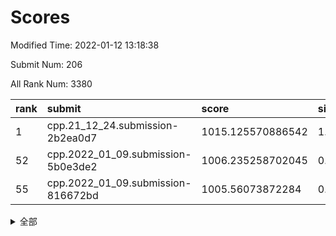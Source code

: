 # Scores

Modified Time: 2022-01-12 13:18:38

Submit Num: 206

All Rank Num: 3380

| rank |               submit               |       score       |       sigma        | pk_num |
| :--- | :--------------------------------- | :---------------- | :----------------- | :----- |
| 1    | cpp.21_12_24.submission-2b2ea0d7   | 1015.125570886542 | 1.099076448838316  | 65     |
| 52   | cpp.2022_01_09.submission-5b0e3de2 | 1006.235258702045 | 0.8628978173637586 | 68     |
| 55   | cpp.2022_01_09.submission-816672bd | 1005.56073872284  | 0.8536813282543984 | 67     |


<details>
<summary>全部</summary>

| rank |                 submit                 |       score        |       sigma        | pk_num |
| :--- | :------------------------------------- | :----------------- | :----------------- | :----- |
| 1    | cpp.21_12_24.submission-2b2ea0d7       | 1015.125570886542  | 1.099076448838316  | 65     |
| 2    | gobigger.level_3.submission_level_3_18 | 1012.3988543700877 | 0.9180798632695566 | 67     |
| 3    | gobigger.level_3.submission_level_3_36 | 1012.1222162988317 | 0.9823662173435633 | 65     |
| 4    | gobigger.level_3.submission_level_3_1  | 1011.4674041164208 | 0.9359076992272051 | 68     |
| 5    | gobigger.level_3.submission_level_3_12 | 1011.3346486904571 | 0.9414747750117689 | 70     |
| 6    | gobigger.level_3.submission_level_3_22 | 1011.2351093302481 | 1.0030652644133664 | 64     |
| 7    | gobigger.level_3.submission_level_3_28 | 1011.2210285171832 | 0.906499461489078  | 71     |
| 8    | gobigger.level_3.submission_level_3_44 | 1011.2206821581931 | 0.9658032772221633 | 69     |
| 9    | gobigger.level_3.submission_level_3_4  | 1011.1125477532012 | 0.9539929894628723 | 67     |
| 10   | gobigger.level_3.submission_level_3_43 | 1011.0837558552064 | 0.9925834497608662 | 63     |
| 11   | gobigger.level_3.submission_level_3_19 | 1011.0565872140473 | 1.0158155010133887 | 61     |
| 12   | gobigger.level_3.submission_level_3_16 | 1010.8908266557511 | 0.9023700770062787 | 70     |
| 13   | gobigger.level_3.submission_level_3_25 | 1010.8097784772071 | 0.960490816641695  | 64     |
| 14   | gobigger.level_3.submission_level_3_15 | 1010.7787863108224 | 0.9356914354875153 | 65     |
| 15   | gobigger.level_3.submission_level_3_8  | 1010.7734032898605 | 0.9535989932517448 | 65     |
| 16   | gobigger.level_3.submission_level_3_5  | 1010.6641459178685 | 0.9371802574027018 | 68     |
| 17   | gobigger.level_3.submission_level_3_13 | 1010.6042202261596 | 0.9542717932259407 | 66     |
| 18   | gobigger.level_3.submission_level_3_29 | 1010.6030583418374 | 0.9253891005692196 | 66     |
| 19   | gobigger.level_3.submission_level_3_48 | 1010.4884023442391 | 0.9851074774885628 | 64     |
| 20   | gobigger.level_3.submission_level_3_14 | 1010.3766391358914 | 0.935096687435972  | 65     |
| 21   | gobigger.level_3.submission_level_3_31 | 1010.3450241043888 | 0.9268237769991485 | 74     |
| 22   | gobigger.level_3.submission_level_3_40 | 1010.2982752530468 | 0.8961036331660819 | 70     |
| 23   | gobigger.level_3.submission_level_3_2  | 1010.2521282086253 | 0.9395611836148753 | 69     |
| 24   | gobigger.level_3.submission_level_3_23 | 1010.2501269795775 | 0.9285780818499924 | 67     |
| 25   | gobigger.level_3.submission_level_3_27 | 1010.1882159829626 | 0.9829830342224217 | 65     |
| 26   | gobigger.level_3.submission_level_3_7  | 1010.0992241425589 | 0.9738550428386185 | 65     |
| 27   | gobigger.level_3.submission_level_3_38 | 1010.0593900255712 | 0.9206012497546652 | 65     |
| 28   | gobigger.level_3.submission_level_3_46 | 1010.0431849797518 | 0.9430453802019352 | 60     |
| 29   | gobigger.level_3.submission_level_3_21 | 1010.0176396998216 | 0.9147907316605546 | 70     |
| 30   | gobigger.level_3.submission_level_3_33 | 1010.0122500464131 | 0.9164515613451306 | 68     |
| 31   | gobigger.level_3.submission_level_3_37 | 1009.8885973460613 | 0.9241823041268007 | 66     |
| 32   | gobigger.level_3.submission_level_3_9  | 1009.8217918381005 | 0.9150714658305176 | 66     |
| 33   | gobigger.level_3.submission_level_3_26 | 1009.8018335239917 | 0.938339347848807  | 60     |
| 34   | gobigger.level_3.submission_level_3_32 | 1009.7779083395276 | 0.8861866183952312 | 67     |
| 35   | gobigger.level_3.submission_level_3_17 | 1009.7741602961148 | 0.9084474507334305 | 69     |
| 36   | gobigger.level_3.submission_level_3_35 | 1009.7355590213866 | 0.9208450555557861 | 63     |
| 37   | gobigger.level_3.submission_level_3_24 | 1009.663606853016  | 0.9462239530496994 | 66     |
| 38   | gobigger.level_3.submission_level_3_3  | 1009.6603191011612 | 0.9227221125267776 | 69     |
| 39   | gobigger.level_3.submission_level_3_49 | 1009.6589879442008 | 0.9341018487112253 | 63     |
| 40   | gobigger.level_3.submission_level_3_47 | 1009.5356020727862 | 0.9288283767414925 | 63     |
| 41   | gobigger.level_3.submission_level_3_6  | 1009.5139940290693 | 0.9543715045329363 | 62     |
| 42   | gobigger.level_3.submission_level_3_45 | 1009.4600615811027 | 0.9350624339107386 | 68     |
| 43   | gobigger.level_3.submission_level_3_42 | 1009.3124361310877 | 0.9015872043970675 | 70     |
| 44   | gobigger.level_3.submission_level_3_41 | 1009.1399853721425 | 0.8940746172332099 | 66     |
| 45   | gobigger.level_3.submission_level_3_0  | 1009.0491926655682 | 0.9528162133925954 | 64     |
| 46   | gobigger.level_3.submission_level_3_30 | 1008.9967679147577 | 0.8977395708784393 | 63     |
| 47   | gobigger.level_3.submission_level_3_34 | 1008.8551262090893 | 0.9268454897776932 | 62     |
| 48   | gobigger.level_3.submission_level_3_20 | 1008.6950294882446 | 0.8863892108974935 | 69     |
| 49   | gobigger.level_3.submission_level_3_11 | 1008.5838259277604 | 0.9187681639560724 | 70     |
| 50   | gobigger.level_3.submission_level_3_39 | 1007.8032821585222 | 0.8477327640189163 | 68     |
| 51   | gobigger.level_3.submission_level_3_10 | 1007.2476912918631 | 0.891675668079718  | 61     |
| 52   | cpp.2022_01_09.submission-5b0e3de2     | 1006.235258702045  | 0.8628978173637586 | 68     |
| 53   | gobigger.jsonzb.submission_level_4_0   | 1006.0543956126488 | 0.8405276993143657 | 63     |
| 54   | gobigger.level_1.submission_level_1_43 | 1005.7841339832838 | 0.8472505713527739 | 65     |
| 55   | cpp.2022_01_09.submission-816672bd     | 1005.56073872284   | 0.8536813282543984 | 67     |
| 56   | gobigger.level_1.submission_level_1_5  | 1004.8645573539122 | 0.8645325321244423 | 66     |
| 57   | gobigger.level_1.submission_level_1_12 | 1004.8404696437565 | 0.8687635359180893 | 64     |
| 58   | gobigger.level_1.submission_level_1_22 | 1004.7950743196923 | 0.8668702904068674 | 66     |
| 59   | gobigger.level_1.submission_level_1_2  | 1004.5898531803953 | 0.8570567664390008 | 64     |
| 60   | gobigger.level_1.submission_level_1_9  | 1004.5783117378874 | 0.8679594271622058 | 65     |
| 61   | gobigger.level_1.submission_level_1_19 | 1004.5350295233303 | 0.8324265758162409 | 67     |
| 62   | gobigger.level_1.submission_level_1_24 | 1004.359250578565  | 0.8460464564802122 | 67     |
| 63   | gobigger.level_1.submission_level_1_4  | 1004.3477166655599 | 0.8664861267584586 | 60     |
| 64   | gobigger.level_1.submission_level_1_25 | 1004.2946746204362 | 0.8422264801835049 | 68     |
| 65   | gobigger.level_1.submission_level_1_6  | 1004.2774150926539 | 0.8541706725939037 | 66     |
| 66   | gobigger.level_1.submission_level_1_21 | 1004.2709800936924 | 0.8781596090623563 | 63     |
| 67   | gobigger.level_1.submission_level_1_32 | 1004.2521814297528 | 0.8576781312740672 | 64     |
| 68   | gobigger.level_1.submission_level_1_16 | 1004.2394963354452 | 0.8506410183960884 | 66     |
| 69   | gobigger.level_1.submission_level_1_8  | 1004.1731281926873 | 0.8646157978816976 | 63     |
| 70   | gobigger.level_1.submission_level_1_15 | 1004.0593803321299 | 0.857354085845048  | 64     |
| 71   | gobigger.level_1.submission_level_1_37 | 1003.9449473685734 | 0.8541832678863157 | 68     |
| 72   | gobigger.level_1.submission_level_1_13 | 1003.8933994740722 | 0.8512523748968357 | 64     |
| 73   | gobigger.level_1.submission_level_1_48 | 1003.886406986464  | 0.8236087889940593 | 71     |
| 74   | gobigger.level_1.submission_level_1_34 | 1003.8850510487689 | 0.8539859707658825 | 67     |
| 75   | gobigger.level_1.submission_level_1_45 | 1003.8272957568523 | 0.8361103891613922 | 68     |
| 76   | gobigger.level_1.submission_level_1_30 | 1003.6805507181565 | 0.8390963317929832 | 67     |
| 77   | gobigger.level_1.submission_level_1_36 | 1003.6337764352191 | 0.8516946316918849 | 67     |
| 78   | gobigger.level_1.submission_level_1_38 | 1003.5609975976605 | 0.8448637315584766 | 67     |
| 79   | gobigger.level_1.submission_level_1_46 | 1003.505927012785  | 0.8741842568109969 | 64     |
| 80   | gobigger.level_1.submission_level_1_35 | 1003.4603100133439 | 0.8972230814264968 | 59     |
| 81   | gobigger.level_1.submission_level_1_47 | 1003.4491133733086 | 0.8652468455781473 | 66     |
| 82   | gobigger.level_1.submission_level_1_39 | 1003.430416843642  | 0.8572052820727241 | 68     |
| 83   | gobigger.level_1.submission_level_1_31 | 1003.3933238627842 | 0.8583109960460289 | 63     |
| 84   | gobigger.level_1.submission_level_1_42 | 1003.3784363199811 | 0.8248719546695912 | 65     |
| 85   | gobigger.level_1.submission_level_1_1  | 1003.3636772350479 | 0.8581409846064703 | 64     |
| 86   | gobigger.level_1.submission_level_1_20 | 1003.3578533908845 | 0.8428291259895401 | 64     |
| 87   | gobigger.level_1.submission_level_1_44 | 1003.2762823256514 | 0.8683675970633787 | 60     |
| 88   | gobigger.level_1.submission_level_1_28 | 1003.2559512839707 | 0.8540155984037279 | 62     |
| 89   | gobigger.level_1.submission_level_1_3  | 1003.1668338299055 | 0.861285150730212  | 68     |
| 90   | gobigger.level_1.submission_level_1_11 | 1003.0619946214608 | 0.8365003810042587 | 67     |
| 91   | gobigger.level_1.submission_level_1_10 | 1003.0478436471639 | 0.8544763401511313 | 60     |
| 92   | gobigger.level_1.submission_level_1_0  | 1002.9858134538589 | 0.8478867431057969 | 65     |
| 93   | gobigger.level_1.submission_level_1_7  | 1002.9723880625008 | 0.8545108945971305 | 66     |
| 94   | gobigger.level_1.submission_level_1_41 | 1002.9351277397182 | 0.8555556899387566 | 64     |
| 95   | gobigger.level_1.submission_level_1_17 | 1002.9048514734333 | 0.8485854648049864 | 64     |
| 96   | gobigger.level_1.submission_level_1_14 | 1002.8855937347265 | 0.8463695923947746 | 68     |
| 97   | gobigger.level_1.submission_level_1_23 | 1002.8540056668401 | 0.8338486518590486 | 65     |
| 98   | gobigger.level_1.submission_level_1_18 | 1002.8472073839798 | 0.83970804180306   | 71     |
| 99   | gobigger.level_1.submission_level_1_26 | 1002.8186476542875 | 0.8339141199279851 | 69     |
| 100  | gobigger.level_1.submission_level_1_49 | 1002.6541551317242 | 0.8457004172912475 | 66     |
| 101  | gobigger.level_1.submission_level_1_27 | 1002.4720775646917 | 0.8592066342944248 | 64     |
| 102  | gobigger.level_1.submission_level_1_29 | 1002.4695284605426 | 0.8672752242204245 | 66     |
| 103  | gobigger.level_1.submission_level_1_33 | 1002.2429858268218 | 0.8644073103849307 | 60     |
| 104  | gobigger.level_1.submission_level_1_40 | 1001.3296344902435 | 0.8391436865777587 | 66     |
| 105  | gobigger.random.submission_random_0    | 998.2355466741095  | 0.8151222160573155 | 68     |
| 106  | gobigger.random.submission_random_13   | 998.0077763585981  | 0.8155394398698949 | 71     |
| 107  | gobigger.random.submission_random_25   | 997.9264938961421  | 0.8313667377061856 | 65     |
| 108  | gobigger.random.submission_random_21   | 997.3757371828258  | 0.8267075990092495 | 69     |
| 109  | gobigger.random.submission_random_3    | 997.1835660288726  | 0.8357412526051443 | 67     |
| 110  | gobigger.random.submission_random_30   | 997.0796085548559  | 0.8415918628096106 | 61     |
| 111  | gobigger.random.submission_random_1    | 996.8932408217195  | 0.8628230863533762 | 66     |
| 112  | gobigger.random.submission_random_10   | 996.8770478573829  | 0.8474983530882599 | 66     |
| 113  | gobigger.random.submission_random_19   | 996.8722496561893  | 0.8609019251166525 | 62     |
| 114  | gobigger.random.submission_random_46   | 996.8520277656718  | 0.7998209443792453 | 70     |
| 115  | gobigger.random.submission_random_44   | 996.849101328604   | 0.8190003869663732 | 68     |
| 116  | gobigger.random.submission_random_47   | 996.8468493095069  | 0.8450948978584435 | 65     |
| 117  | gobigger.random.submission_random_41   | 996.8102120333012  | 0.8344764898114305 | 69     |
| 118  | gobigger.random.submission_random_8    | 996.7119193437825  | 0.8476407913788185 | 64     |
| 119  | gobigger.random.submission_random_9    | 996.6861323470889  | 0.8528236826860897 | 63     |
| 120  | gobigger.random.submission_random_22   | 996.6835538380108  | 0.8223531353402506 | 67     |
| 121  | gobigger.random.submission_random_32   | 996.6732675112174  | 0.8537580636601275 | 63     |
| 122  | gobigger.random.submission_random_11   | 996.6076603634954  | 0.8350522982257296 | 69     |
| 123  | gobigger.random.submission_random_5    | 996.5629935687924  | 0.8253093544667388 | 67     |
| 124  | gobigger.random.submission_random_39   | 996.5346641512037  | 0.8524753432880751 | 65     |
| 125  | gobigger.random.submission_random_49   | 996.5273298937614  | 0.8420380488486306 | 65     |
| 126  | gobigger.random.submission_random_43   | 996.5224827068162  | 0.8257293133920647 | 66     |
| 127  | gobigger.random.submission_random_20   | 996.4301734702959  | 0.8365452196824209 | 68     |
| 128  | gobigger.random.submission_random_15   | 996.4130123701508  | 0.835610003869336  | 64     |
| 129  | gobigger.random.submission_random_29   | 996.3933887030703  | 0.8141693839124376 | 67     |
| 130  | gobigger.random.submission_random_28   | 996.3426479916743  | 0.8387566264619635 | 64     |
| 131  | gobigger.random.submission_random_38   | 996.334348574195   | 0.853410575479171  | 65     |
| 132  | gobigger.random.submission_random_18   | 996.2055399856816  | 0.8442617759389238 | 63     |
| 133  | gobigger.random.submission_random_34   | 996.1815574327725  | 0.8214814716699258 | 69     |
| 134  | gobigger.random.submission_random_6    | 996.1468003550942  | 0.8380394583144596 | 66     |
| 135  | gobigger.random.submission_random_35   | 996.0788292627601  | 0.8570917542091842 | 62     |
| 136  | gobigger.random.submission_random_42   | 996.0249727729434  | 0.8613573873906178 | 64     |
| 137  | gobigger.random.submission_random_17   | 996.0238303461102  | 0.8491811007266562 | 63     |
| 138  | gobigger.random.submission_random_7    | 995.9658425468907  | 0.8438029267468262 | 66     |
| 139  | gobigger.random.submission_random_48   | 995.9294679120293  | 0.8647621823093455 | 58     |
| 140  | gobigger.random.submission_random_2    | 995.9028950954644  | 0.8559031208816473 | 63     |
| 141  | gobigger.random.submission_random_4    | 995.8968283115817  | 0.846625884737972  | 66     |
| 142  | gobigger.level_2.submission_level_2_40 | 995.8745921937712  | 0.8667276873435551 | 62     |
| 143  | gobigger.random.submission_random_14   | 995.8487149949361  | 0.8303157798849077 | 68     |
| 144  | gobigger.random.submission_random_40   | 995.838552957085   | 0.8270229873917511 | 69     |
| 145  | gobigger.random.submission_random_45   | 995.788795266377   | 0.8411456318279914 | 64     |
| 146  | gobigger.random.submission_random_16   | 995.7667464809829  | 0.8468186683309843 | 67     |
| 147  | gobigger.random.submission_random_27   | 995.6653906948086  | 0.8699479240172223 | 60     |
| 148  | gobigger.random.submission_random_24   | 995.4324870477699  | 0.822879931388004  | 67     |
| 149  | gobigger.level_2.submission_level_2_15 | 995.4132023037544  | 0.8750912301345583 | 67     |
| 150  | gobigger.random.submission_random_31   | 995.3662424732427  | 0.8561460871763863 | 62     |
| 151  | gobigger.random.submission_random_37   | 995.257730683586   | 0.8692822588968406 | 68     |
| 152  | gobigger.random.submission_random_12   | 995.1911344838572  | 0.8527276098285189 | 69     |
| 153  | gobigger.level_2.submission_level_2_49 | 994.9625110142989  | 0.8780337735711927 | 65     |
| 154  | gobigger.level_2.submission_level_2_38 | 994.9251512054341  | 0.9098823269218965 | 62     |
| 155  | gobigger.random.submission_random_23   | 994.8611482153642  | 0.8679917247132201 | 65     |
| 156  | gobigger.level_2.submission_level_2_16 | 994.6839734089543  | 0.8984331054977879 | 63     |
| 157  | gobigger.random.submission_random_33   | 994.666607958265   | 0.8376885030199849 | 70     |
| 158  | gobigger.random.submission_random_36   | 994.6262968462318  | 0.8570692300835676 | 69     |
| 159  | gobigger.random.submission_random_26   | 994.4917634996755  | 0.8230045834492022 | 69     |
| 160  | gobigger.level_2.submission_level_2_11 | 994.2798962825213  | 0.9169186586901447 | 65     |
| 161  | gobigger.level_2.submission_level_2_29 | 994.201210777225   | 0.8719159977044214 | 68     |
| 162  | gobigger.level_2.submission_level_2_34 | 993.9578615839713  | 0.9018661929710137 | 64     |
| 163  | gobigger.level_2.submission_level_2_3  | 993.936534240052   | 0.8993410649213534 | 64     |
| 164  | gobigger.level_2.submission_level_2_26 | 993.8651174875341  | 0.8788673277532623 | 69     |
| 165  | gobigger.level_2.submission_level_2_27 | 993.531004237464   | 0.8389842049112872 | 72     |
| 166  | gobigger.level_2.submission_level_2_25 | 993.4638660606499  | 0.895049847083448  | 66     |
| 167  | gobigger.level_2.submission_level_2_2  | 993.3145497236711  | 0.9028921382145997 | 65     |
| 168  | gobigger.level_2.submission_level_2_30 | 993.2970888250109  | 0.871605742869581  | 69     |
| 169  | gobigger.level_2.submission_level_2_5  | 993.2958696070342  | 0.9285532545820134 | 65     |
| 170  | gobigger.level_2.submission_level_2_7  | 993.1532400633434  | 0.9371887378237652 | 63     |
| 171  | gobigger.level_2.submission_level_2_12 | 993.1261176253704  | 0.8794369488997511 | 65     |
| 172  | gobigger.level_2.submission_level_2_6  | 993.0827021087063  | 0.9251510006574789 | 63     |
| 173  | gobigger.level_2.submission_level_2_39 | 993.0043613616214  | 0.9038176623227786 | 71     |
| 174  | gobigger.level_2.submission_level_2_47 | 992.7476009713248  | 0.8823217036221593 | 67     |
| 175  | gobigger.level_2.submission_level_2_19 | 992.7356887415458  | 0.8936284744454768 | 66     |
| 176  | gobigger.level_2.submission_level_2_28 | 992.6416454145012  | 0.878237543017347  | 71     |
| 177  | gobigger.level_2.submission_level_2_23 | 992.5639056769809  | 0.91650406902137   | 64     |
| 178  | gobigger.level_2.submission_level_2_31 | 992.5057058745684  | 0.9080873129516125 | 62     |
| 179  | gobigger.level_2.submission_level_2_46 | 992.4980323286387  | 0.882569291098012  | 67     |
| 180  | gobigger.level_2.submission_level_2_37 | 992.4308509085258  | 0.9001004825871348 | 65     |
| 181  | gobigger.level_2.submission_level_2_8  | 992.2729828795492  | 0.9673016995298731 | 64     |
| 182  | gobigger.level_2.submission_level_2_13 | 992.2555090819379  | 0.9234837427204483 | 64     |
| 183  | gobigger.level_2.submission_level_2_35 | 992.1937088628335  | 0.9139675570777293 | 64     |
| 184  | gobigger.level_2.submission_level_2_21 | 992.1839627015388  | 0.8979088796070348 | 62     |
| 185  | gobigger.level_2.submission_level_2_20 | 992.1708601844074  | 0.9195372165369365 | 64     |
| 186  | gobigger.level_2.submission_level_2_18 | 992.1171211849373  | 0.956347676133429  | 66     |
| 187  | gobigger.level_2.submission_level_2_41 | 992.098405078108   | 0.9208634957324294 | 66     |
| 188  | gobigger.level_2.submission_level_2_32 | 991.9932696182616  | 0.9113642964169179 | 63     |
| 189  | gobigger.level_2.submission_level_2_33 | 991.9284518725982  | 0.8952538781728615 | 67     |
| 190  | gobigger.level_2.submission_level_2_17 | 991.9243261690003  | 0.8908822367954293 | 67     |
| 191  | gobigger.level_2.submission_level_2_10 | 991.8483873926145  | 0.9242194226781316 | 68     |
| 192  | gobigger.level_2.submission_level_2_45 | 991.7792765494138  | 0.9348302010863531 | 68     |
| 193  | gobigger.level_2.submission_level_2_0  | 991.7395573892805  | 0.9177015423579289 | 65     |
| 194  | gobigger.level_2.submission_level_2_48 | 991.7231063130167  | 0.9097334734897807 | 67     |
| 195  | gobigger.level_2.submission_level_2_1  | 991.6068948684493  | 0.8997287222891994 | 68     |
| 196  | gobigger.level_2.submission_level_2_36 | 991.5302472906468  | 0.9152110871799942 | 64     |
| 197  | gobigger.level_2.submission_level_2_9  | 991.522396707183   | 0.9750932294438207 | 63     |
| 198  | gobigger.level_2.submission_level_2_43 | 991.4591851078648  | 0.9126357464514018 | 59     |
| 199  | gobigger.level_2.submission_level_2_24 | 991.354422843102   | 0.9470418334212964 | 64     |
| 200  | gobigger.level_2.submission_level_2_42 | 991.2617726182729  | 0.980202381838457  | 61     |
| 201  | gobigger.level_2.submission_level_2_4  | 991.0645111688857  | 0.9292898906856661 | 66     |
| 202  | gobigger.level_2.submission_level_2_44 | 990.7586097090448  | 0.9459854088744931 | 65     |
| 203  | gobigger.level_2.submission_level_2_14 | 990.582350132043   | 0.929518752974865  | 64     |
| 204  | gobigger.level_2.submission_level_2_22 | 989.9833186944837  | 0.934597404739815  | 70     |
| 205  | gobigger.none.submission_none_1        | 983.4339257675456  | 1.2582620264174413 | 61     |
| 206  | gobigger.none.submission_none_0        | 978.1581523459895  | 1.787304859147685  | 69     |

</details>